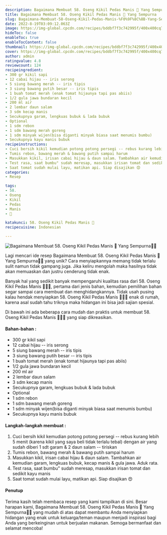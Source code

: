 ```yaml
---
description: Bagaimana Membuat 58. Oseng Kikil Pedas Manis 🌋 Yang Sempurna"
title: Bagaimana Membuat 58. Oseng Kikil Pedas Manis 🌋 Yang Sempurna
slug: Bagaimana-Membuat-58-Oseng-Kikil-Pedas-Manis-%F0%9F%8C%8B-Yang-Sempurna
date: 2022-8-19T03:09:12.063Z
image: https://img-global.cpcdn.com/recipes/bddbf7f3c742995f/400x400cq70/photo.jpg
hideToc: false
enableToc: true
enableTocContent: false
thumbnail: https://img-global.cpcdn.com/recipes/bddbf7f3c742995f/400x400cq70/photo.jpg
cover: https://img-global.cpcdn.com/recipes/bddbf7f3c742995f/400x400cq70/photo.jpg
author: admin
ratingvalue: 4.8
reviewcount: 124
recipeingredient:
- 300 gr kikil sapi
- 12 cabai hijau -- iris serong
- 5 siung bawang merah -- iris tipis
- 3 siung bawang putih besar -- iris tipis
- 1 buah tomat merah (enak tomat hijaunya tapi pas abiis)
- 1/2 gula jawa bundaran kecil
- 200 ml air
- 2 lembar daun salam
- 3 sdm kecap manis
- Secukupnya garam, lengkuas bubuk & lada bubuk
- Optional
- 1 sdm rebon
- 1 sdm bawang merah goreng
- 1 sdm minyak wijen(bisa diganti minyak biasa saat menumis bumbu)
- Secukupnya kayu manis bubuk
recipeinstructions:
- Cuci bersih kikil kemudian potong potong persegi -- rebus kurang lebih 5 menit (karena kikil yang saya beli tidak terlalu tebal) dengan air yang sudah diberi 1 sdt garam & 2 daun salam -- tiriskan
- Tumis rebon, bawang merah & bawang putih sampai harum
- Masukkan kikil, irisan cabai hijau & daun salam. Tambahkan air kemudian garam, lengkuas bubuk, kecap manis & gula jawa. Aduk rata.
- Test rasa, saat bumbu" sudah meresap, masukkan irisan tomat dan sedikit kayu manis
- Saat tomat sudah mulai layu, matikan api. Siap disajikan 😍
categories:
- Resep

tags:
- 58.
- Oseng
- Kikil
- Pedas
- Manis
- 🌋

katakunci: 58. Oseng Kikil Pedas Manis 🌋
recipecuisine: Indonesian

---
```


![Bagaimana Membuat 58. Oseng Kikil Pedas Manis 🌋 Yang Sempurna👩‍🍳](https://img-global.cpcdn.com/recipes/bddbf7f3c742995f/400x400cq70/photo.jpg)

Lagi mencari ide resep Bagaimana Membuat 58. Oseng Kikil Pedas Manis 🌋 Yang Sempurna👩‍🍳 yang unik? Cara menyiapkannya memang tidak terlalu sulit namun tidak gampang juga. Jika keliru mengolah maka hasilnya tidak akan memuaskan dan justru cenderung tidak enak.

Banyak hal yang sedikit banyak mempengaruhi kualitas rasa dari 58. Oseng Kikil Pedas Manis 🌋👩‍🍳, pertama dari jenis bahan, kemudian pemilihan bahan segar sampai cara membuat dan menghidangkannya. Tidak usah pusing kalau hendak menyiapkan 58. Oseng Kikil Pedas Manis 🌋👩‍🍳 enak di rumah, karena asal sudah tahu triknya maka hidangan ini bisa jadi sajian spesial.

Di bawah ini ada beberapa cara mudah dan praktis untuk membuat 58. Oseng Kikil Pedas Manis 🌋👩‍🍳 yang siap dikreasikan.

<!--inarticleads1-->

#### Bahan-bahan :

- 300 gr kikil sapi
- 12 cabai hijau -- iris serong
- 5 siung bawang merah -- iris tipis
- 3 siung bawang putih besar -- iris tipis
- 1 buah tomat merah (enak tomat hijaunya tapi pas abiis)
- 1/2 gula jawa bundaran kecil
- 200 ml air
- 2 lembar daun salam
- 3 sdm kecap manis
- Secukupnya garam, lengkuas bubuk & lada bubuk
- Optional
- 1 sdm rebon
- 1 sdm bawang merah goreng
- 1 sdm minyak wijen(bisa diganti minyak biasa saat menumis bumbu)
- Secukupnya kayu manis bubuk

<!--inarticleads2-->

#### Langkah-langkah membuat :

1. Cuci bersih kikil kemudian potong potong persegi -- rebus kurang lebih 5 menit (karena kikil yang saya beli tidak terlalu tebal) dengan air yang sudah diberi 1 sdt garam & 2 daun salam -- tiriskan
1. Tumis rebon, bawang merah & bawang putih sampai harum
1. Masukkan kikil, irisan cabai hijau & daun salam. Tambahkan air kemudian garam, lengkuas bubuk, kecap manis & gula jawa. Aduk rata.
1. Test rasa, saat bumbu" sudah meresap, masukkan irisan tomat dan sedikit kayu manis
1. Saat tomat sudah mulai layu, matikan api. Siap disajikan 😍

#### Penutup

Terima kasih telah membaca resep yang kami tampilkan di sini. Besar harapan kami, Bagaimana Membuat 58. Oseng Kikil Pedas Manis 🌋 Yang Sempurna👩‍🍳 yang mudah di atas dapat membantu Anda menyiapkan hidangan yang enak untuk keluarga/teman maupun menjadi inspirasi bagi Anda yang berkeinginan untuk berjualan makanan. Semoga bermanfaat dan selamat mencoba!